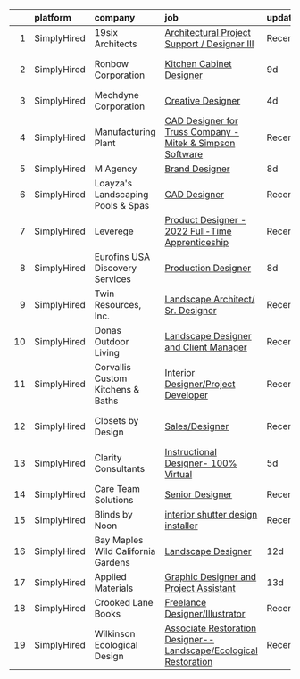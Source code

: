

|    | platform    | company                            | job                                                                                                                                                                      | update_time   | location                   |
|---:|:------------|:-----------------------------------|:-------------------------------------------------------------------------------------------------------------------------------------------------------------------------|:--------------|:---------------------------|
|  1 | SimplyHired | 19six Architects                   | [Architectural Project Support / Designer III](https://www.simplyhired.com/job/xGsHZciyFk7UI_DyCMd-b7AdJ07XAogaG4_DCQOgeTAAi-kdoLGSxA?q=3d+designer)                     | Recently      | San Jose, CA               |
|  2 | SimplyHired | Ronbow Corporation                 | [Kitchen Cabinet Designer](https://www.simplyhired.com/job/5uK6wyuFoMRT-OfW-y7wavCVO_U1_urhB7nfJl_e7QNJJhcCCJNJjQ?q=3d+designer)                                         | 9d            | Cupertino, CA +4 locations |
|  3 | SimplyHired | Mechdyne Corporation               | [Creative Designer](https://www.simplyhired.com/job/G81PEBZpeFCBurhUxes4ItKJ_FusMi3_7rsLkXtZWKIPbsBdBZxNrQ?q=3d+designer)                                                | 4d            | Mountain View, CA          |
|  4 | SimplyHired | Manufacturing Plant                | [CAD Designer for Truss Company - Mitek & Simpson Software](https://www.simplyhired.com/job/Si0P3Lb7aY6oFpNVjs3JpE_XCDoesr7o0UUlZRqYW0U7jgGYJ4p_uA?q=3d+designer)        | Recently      | Fort Pierce, FL            |
|  5 | SimplyHired | M Agency                           | [Brand Designer](https://www.simplyhired.com/job/wqYOILX9BGOyEydId6lAkAO4ExUMSNp9eiv1UV1BIkLRM2vEcRnbDw?q=3d+designer)                                                   | 8d            | Remote                     |
|  6 | SimplyHired | Loayza's Landscaping Pools & Spas  | [CAD Designer](https://www.simplyhired.com/job/MKtRPtzVyU0X_cvzyfPSGZfggqWQ_AuuiBE5V1SGlUGm5OvkKcysPA?q=3d+designer)                                                     | Recently      | San Jose, CA               |
|  7 | SimplyHired | Leverege                           | [Product Designer - 2022 Full-Time Apprenticeship](https://www.simplyhired.com/job/f2PnrkNkoKjnF_c7MsOM41LbDj7RDHIKkfuGC1pKOOPB0dNQ0HmV5w?q=3d+designer)                 | Recently      | Remote                     |
|  8 | SimplyHired | Eurofins USA Discovery Services    | [Production Designer](https://www.simplyhired.com/job/tJdmStON5I-PqHoN4cYz6Zzgt99BZqevHfU3hs5UCNLtZmii2vU3Jg?q=3d+designer)                                              | 8d            | Fremont, CA +1 location    |
|  9 | SimplyHired | Twin Resources, Inc.               | [Landscape Architect/ Sr. Designer](https://www.simplyhired.com/job/t8RIauZfwqgR6JJ_Y85ZcEvITDPfh6tSPhlikaRFXxpmZZcIfSNq1w?q=3d+designer)                                | Recently      | Wall, NJ                   |
| 10 | SimplyHired | Donas Outdoor Living               | [Landscape Designer and Client Manager](https://www.simplyhired.com/job/KzGs3z8vqmdrlAET2sJlsCJ3N4LWAKWuYWRdpoD57CWVfjwTCkOZMg?q=3d+designer)                            | Recently      | Finleyville, PA            |
| 11 | SimplyHired | Corvallis Custom Kitchens & Baths  | [Interior Designer/Project Developer](https://www.simplyhired.com/job/LDy-ywPUtyfHmIDUikyJmOxvEtNm_dkM_FqHoM-413tqOUbWL4bP9w?q=3d+designer)                              | Recently      | Corvallis, OR              |
| 12 | SimplyHired | Closets by Design                  | [Sales/Designer](https://www.simplyhired.com/job/NoUXGxXfFENEDzM-qbcYWqdRImSBGQi_UATEz2oTpb7Yy6fiY28XwA?q=3d+designer)                                                   | Recently      | Cupertino, CA +8 locations |
| 13 | SimplyHired | Clarity Consultants                | [Instructional Designer- 100% Virtual](https://www.simplyhired.com/job/mqcvH8lkq4qrTavF3liiUfzigSGBor38k98CmXKmRdZ35hQnViuFnA?q=3d+designer)                             | 5d            | Campbell, CA               |
| 14 | SimplyHired | Care Team Solutions                | [Senior Designer](https://www.simplyhired.com/job/PWc9hU2sxkRaI6JYOYdpnHfQ-F7PYVAhh5NlPKE2BKCQ8nLPcwDEfg?q=3d+designer)                                                  | Recently      | Buffalo, NY                |
| 15 | SimplyHired | Blinds by Noon                     | [interior shutter design installer](https://www.simplyhired.com/job/dYXq0Fj0v7nx14jUaFS3z2bryF_X4P0EINlyvYn-FmrYRKaUkgRXxw?q=3d+designer)                                | Recently      | Boone, NC                  |
| 16 | SimplyHired | Bay Maples Wild California Gardens | [Landscape Designer](https://www.simplyhired.com/job/MKhbIwN9UBEHFvNCY5ru-UoFYoFfeParoei4lu2WG7P05Vo3MkD6OA?q=3d+designer)                                               | 12d           | San Jose, CA               |
| 17 | SimplyHired | Applied Materials                  | [Graphic Designer and Project Assistant](https://www.simplyhired.com/job/PFQ2356EMJv84YX-CQTa0K9DfNvBMh2YjJzdo3v-kpFd5LZ1txxxcA?q=3d+designer)                           | 13d           | Santa Clara, CA            |
| 18 | SimplyHired | Crooked Lane Books                 | [Freelance Designer/Illustrator](https://www.simplyhired.com/job/UhExaaYu1t4V71-D418Rl8bP7ITf3P-8-IaObyNXzN5HjI7MoCcq4w?q=3d+designer)                                   | Recently      | Remote                     |
| 19 | SimplyHired | Wilkinson Ecological Design        | [Associate Restoration Designer--Landscape/Ecological Restoration](https://www.simplyhired.com/job/EzFa21DkqrjXdvDngEp2lwnlGQYlQ2fuvvK0qdASigFb88YN32sBLw?q=3d+designer) | Recently      | Orleans, MA                |